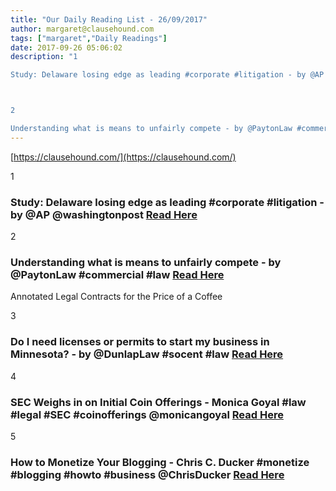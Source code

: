 ```yaml
---
title: "Our Daily Reading List - 26/09/2017"
author: margaret@clausehound.com
tags: ["margaret","Daily Readings"]
date: 2017-09-26 05:06:02
description: "1

Study: Delaware losing edge as leading #corporate #litigation - by @AP @washingtonpost Read Here



2

Understanding what is means to unfairly compete - by @PaytonLaw #commercial #law Read Here..."
---
```


[https://clausehound.com/](https://clausehound.com/)

1

### Study: Delaware losing edge as leading #corporate #litigation - by @AP @washingtonpost [Read Here](https://goo.gl/spLvWH)

2

### Understanding what is means to unfairly compete - by @PaytonLaw #commercial #law [Read Here](https://goo.gl/ei5sMy)

Annotated Legal Contracts
for the Price of a Coffee

3

### Do I need licenses or permits to start my business in Minnesota? - by @DunlapLaw #socent #law [Read Here](https://goo.gl/qtTybS)

4

### SEC Weighs in on Initial Coin Offerings - Monica Goyal #law #legal #SEC #coinofferings @monicangoyal [Read Here](http://www.slaw.ca/2017/09/15/sec-weighs-in-on-initial-coin-offerings/)

5

### How to Monetize Your Blogging - Chris C. Ducker #monetize #blogging #howto #business @ChrisDucker [Read Here](http://www.chrisducker.com/how-to-monetize-your-blogging/)